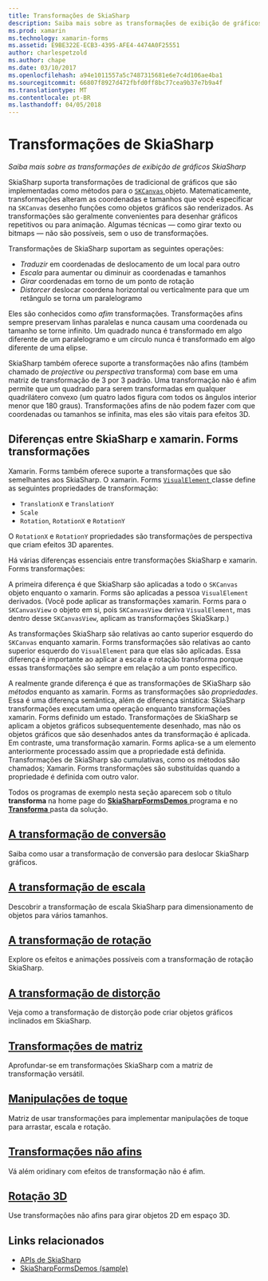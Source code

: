 ```yaml
---
title: Transformações de SkiaSharp
description: Saiba mais sobre as transformações de exibição de gráficos SkiaSharp
ms.prod: xamarin
ms.technology: xamarin-forms
ms.assetid: E9BE322E-ECB3-4395-AFE4-4474A0F25551
author: charlespetzold
ms.author: chape
ms.date: 03/10/2017
ms.openlocfilehash: a94e1011557a5c7487315681e6e7c4d106ae4ba1
ms.sourcegitcommit: 66807f8927d472fbfd0ff8bc77cea9b37e7b9a4f
ms.translationtype: MT
ms.contentlocale: pt-BR
ms.lasthandoff: 04/05/2018
---
```

# <a name="skiasharp-transforms"></a>Transformações de SkiaSharp

_Saiba mais sobre as transformações de exibição de gráficos SkiaSharp_

SkiaSharp suporta transformações de tradicional de gráficos que são implementadas como métodos para o [ `SKCanvas` ](https://developer.xamarin.com/api/type/SkiaSharp.SKCanvas/) objeto. Matematicamente, transformações alteram as coordenadas e tamanhos que você especificar na `SKCanvas` desenho funções como objetos gráficos são renderizados. As transformações são geralmente convenientes para desenhar gráficos repetitivos ou para animação. Algumas técnicas &mdash; como girar texto ou bitmaps &mdash; não são possíveis, sem o uso de transformações.

Transformações de SkiaSharp suportam as seguintes operações:

- *Traduzir* em coordenadas de deslocamento de um local para outro
- *Escala* para aumentar ou diminuir as coordenadas e tamanhos
- *Girar* coordenadas em torno de um ponto de rotação
- *Distorcer* deslocar coordena horizontal ou verticalmente para que um retângulo se torna um paralelogramo

Eles são conhecidos como *afim* transformações. Transformações afins sempre preservam linhas paralelas e nunca causam uma coordenada ou tamanho se torne infinito. Um quadrado nunca é transformado em algo diferente de um paralelogramo e um círculo nunca é transformado em algo diferente de uma elipse.

SkiaSharp também oferece suporte a transformações não afins (também chamado de *projective* ou *perspectiva* transforma) com base em uma matriz de transformação de 3 por 3 padrão. Uma transformação não é afim permite que um quadrado para serem transformadas em qualquer quadrilátero convexo (um quatro lados figura com todos os ângulos interior menor que 180 graus). Transformações afins de não podem fazer com que coordenadas ou tamanhos se infinita, mas eles são vitais para efeitos 3D.

## <a name="differences-between-skiasharp-and-xamarinforms-transforms"></a>Diferenças entre SkiaSharp e xamarin. Forms transformações

Xamarin. Forms também oferece suporte a transformações que são semelhantes aos SkiaSharp. O xamarin. Forms [ `VisualElement` ](https://developer.xamarin.com/api/type/Xamarin.Forms.VisualElement/) classe define as seguintes propriedades de transformação:

- `TranslationX` e `TranslationY`
- `Scale`
- `Rotation`, `RotationX` e `RotationY`

O `RotationX` e `RotationY` propriedades são transformações de perspectiva que criam efeitos 3D aparentes.

Há várias diferenças essenciais entre transformações SkiaSharp e xamarin. Forms transformações:

A primeira diferença é que SkiaSharp são aplicadas a todo o `SKCanvas` objeto enquanto o xamarin. Forms são aplicadas a pessoa `VisualElement` derivados. (Você pode aplicar as transformações xamarin. Forms para o `SKCanvasView` o objeto em si, pois `SKCanvasView` deriva `VisualElement`, mas dentro desse `SKCanvasView`, aplicam as transformações SkiaSkarp.)

As transformações SkiaSharp são relativas ao canto superior esquerdo do `SKCanvas` enquanto xamarin. Forms transformações são relativas ao canto superior esquerdo do `VisualElement` para que elas são aplicadas. Essa diferença é importante ao aplicar a escala e rotação transforma porque essas transformações são sempre em relação a um ponto específico.

A realmente grande diferença é que as transformações de SKiaSharp são *métodos* enquanto as xamarin. Forms as transformações são *propriedades*. Essa é uma diferença semântica, além de diferença sintática: SkiaSharp transformações executam uma operação enquanto transformações xamarin. Forms definido um estado. Transformações de SkiaSharp se aplicam a objetos gráficos subsequentemente desenhado, mas não os objetos gráficos que são desenhados antes da transformação é aplicada. Em contraste, uma transformação xamarin. Forms aplica-se a um elemento anteriormente processado assim que a propriedade está definida. Transformações de SkiaSharp são cumulativas, como os métodos são chamados; Xamarin. Forms transformações são substituídas quando a propriedade é definida com outro valor.

Todos os programas de exemplo nesta seção aparecem sob o título **transforma** na home page do [ **SkiaSharpFormsDemos** ](https://developer.xamarin.com/samples/xamarin-forms/SkiaSharpForms/Demos/) programa e no [ **Transforma** ](https://github.com/xamarin/xamarin-forms-samples/tree/master/SkiaSharpForms/Demos/Demos/SkiaSharpFormsDemos/Transforms) pasta da solução.

## <a name="the-translate-transformtranslatemd"></a>[A transformação de conversão](translate.md)

Saiba como usar a transformação de conversão para deslocar SkiaSharp gráficos.

## <a name="the-scale-transformscalemd"></a>[A transformação de escala](scale.md)

Descobrir a transformação de escala SkiaSharp para dimensionamento de objetos para vários tamanhos.

## <a name="the-rotate-transformrotatemd"></a>[A transformação de rotação](rotate.md)

Explore os efeitos e animações possíveis com a transformação de rotação SkiaSharp.

## <a name="the-skew-transformskewmd"></a>[A transformação de distorção](skew.md)

Veja como a transformação de distorção pode criar objetos gráficos inclinados em SkiaSharp.

## <a name="matrix-transformsmatrixmd"></a>[Transformações de matriz](matrix.md)

Aprofundar-se em transformações SkiaSharp com a matriz de transformação versátil.

## <a name="touch-manipulationstouchmd"></a>[Manipulações de toque](touch.md)

Matriz de usar transformações para implementar manipulações de toque para arrastar, escala e rotação.

## <a name="non-affine-transformsnon-affinemd"></a>[Transformações não afins](non-affine.md)

Vá além oridinary com efeitos de transformação não é afim.

## <a name="3d-rotation3d-rotationmd"></a>[Rotação 3D](3d-rotation.md)

Use transformações não afins para girar objetos 2D em espaço 3D.


## <a name="related-links"></a>Links relacionados

- [APIs de SkiaSharp](https://developer.xamarin.com/api/root/SkiaSharp/)
- [SkiaSharpFormsDemos (sample)](https://developer.xamarin.com/samples/xamarin-forms/SkiaSharpForms/Demos/)
